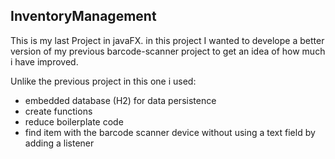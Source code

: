 ## InventoryManagement

This is my last Project in javaFX.
in this project I wanted to develope a better version of my previous barcode-scanner project to get an idea of how much i have improved.

Unlike the previous project in this one i used:
- embedded database (H2) for data persistence
- create functions
- reduce boilerplate code
- find item with the barcode scanner device without using a text field by adding a listener
